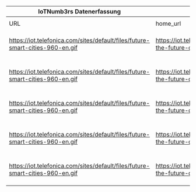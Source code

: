 |IoTNumb3rs Datenerfassung|||||||||||
| ---- | ---- | ---- | ---- | ---- | ---- | ---- | ---- | ---- | ---- | ---- |
||||||||||||
|URL|home_url|filename|device_class|device_count|market_class|market_volume|prognosis_year|publication_year|authorship_class|Dropbox folder|
|https://iot.telefonica.com/sites/default/files/future-smart-cities-960-en.gif|https://iot.telefonica.com/blog/infographic-the-future-of-connected-smart-cities|file4_future-smart-cities-960-en.gif|||value|1.02199E+14|2022|2017|company|JinlinHolic/20181127-2100|
|https://iot.telefonica.com/sites/default/files/future-smart-cities-960-en.gif|https://iot.telefonica.com/blog/infographic-the-future-of-connected-smart-cities|file4_future-smart-cities-960-en.gif|Generic IoT|24000000000|||2020|2017|company|JinlinHolic/20181127-2100|
|https://iot.telefonica.com/sites/default/files/future-smart-cities-960-en.gif|https://iot.telefonica.com/blog/infographic-the-future-of-connected-smart-cities|file4_future-smart-cities-960-en.gif|||invest.|6E+12|2020|2017|company|JinlinHolic/20181127-2100|
|https://iot.telefonica.com/sites/default/files/future-smart-cities-960-en.gif|https://iot.telefonica.com/blog/infographic-the-future-of-connected-smart-cities|file4_future-smart-cities-960-en.gif|||revenue|1.1643E+11|from 2015 to 2024|2017|company|JinlinHolic/20181127-2100|
|https://iot.telefonica.com/sites/default/files/future-smart-cities-960-en.gif|https://iot.telefonica.com/blog/infographic-the-future-of-connected-smart-cities|file4_future-smart-cities-960-en.gif|||value(Intelligent transportation system)|36570000000|2022|2017|company|JinlinHolic/20181127-2100|
